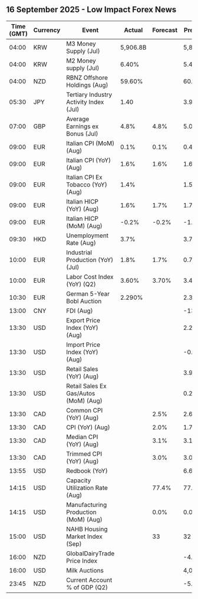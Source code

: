 ## 16 September 2025 - Low Impact Forex News

| Time (GMT) | Currency | Event | Actual | Forecast | Previous |
|------|----------|-------|--------|----------|----------|
| 04:00 | KRW | M3 Money Supply (Jul) | 5,906.8B |  | 5,851.1B |
| 04:00 | KRW | M2 Money supply (Jul) | 6.40% |  | 5.40% |
| 04:00 | NZD | RBNZ Offshore Holdings (Aug) | 59.60% |  | 60.80% |
| 05:30 | JPY | Tertiary Industry Activity Index (Jul) | 1.40 |  | 3.90 |
| 07:00 | GBP | Average Earnings ex Bonus (Jul) | 4.8% | 4.8% | 5.0% |
| 09:00 | EUR | Italian CPI (MoM) (Aug) | 0.1% | 0.1% | 0.4% |
| 09:00 | EUR | Italian CPI (YoY) (Aug) | 1.6% | 1.6% | 1.6% |
| 09:00 | EUR | Italian CPI Ex Tobacco (YoY) (Aug) | 1.4% |  | 1.5% |
| 09:00 | EUR | Italian HICP (YoY) (Aug) | 1.6% | 1.7% | 1.7% |
| 09:00 | EUR | Italian HICP (MoM) (Aug) | -0.2% | -0.2% | -1.0% |
| 09:30 | HKD | Unemployment Rate (Aug) | 3.7% |  | 3.7% |
| 10:00 | EUR | Industrial Production (YoY) (Jul) | 1.8% | 1.7% | 0.7% |
| 10:00 | EUR | Labor Cost Index (YoY) (Q2) | 3.60% | 3.70% | 3.40% |
| 10:30 | EUR | German 5-Year Bobl Auction | 2.290% |  | 2.320% |
| 13:00 | CNY | FDI (Aug) |  |  | -13.40% |
| 13:30 | USD | Export Price Index (YoY) (Aug) |  |  | 2.2% |
| 13:30 | USD | Import Price Index (YoY) (Aug) |  |  | -0.2% |
| 13:30 | USD | Retail Sales (YoY) (Aug) |  |  | 3.92% |
| 13:30 | USD | Retail Sales Ex Gas/Autos (MoM) (Aug) |  |  | 0.2% |
| 13:30 | CAD | Common CPI (YoY) (Aug) |  | 2.5% | 2.6% |
| 13:30 | CAD | CPI (YoY) (Aug) |  | 2.0% | 1.7% |
| 13:30 | CAD | Median CPI (YoY) (Aug) |  | 3.1% | 3.1% |
| 13:30 | CAD | Trimmed CPI (YoY) (Aug) |  | 3.0% | 3.0% |
| 13:55 | USD | Redbook (YoY) |  |  | 6.6% |
| 14:15 | USD | Capacity Utilization Rate (Aug) |  | 77.4% | 77.5% |
| 14:15 | USD | Manufacturing Production (MoM) (Aug) |  | 0.0% | 0.0% |
| 15:00 | USD | NAHB Housing Market Index (Sep) |  | 33 | 32 |
| 16:00 | NZD | GlobalDairyTrade Price Index |  |  | -4.3% |
| 16:00 | USD | Milk Auctions |  |  | 4,043.0 |
| 23:45 | NZD | Current Account % of GDP (Q2) |  |  | -5.70% |
